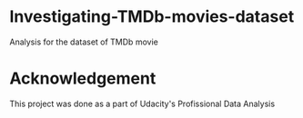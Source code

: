 # Investigating-TMDb-movies-dataset
Analysis for the dataset of TMDb movie
# Acknowledgement
This project was done as a part of Udacity's Profissional Data Analysis
